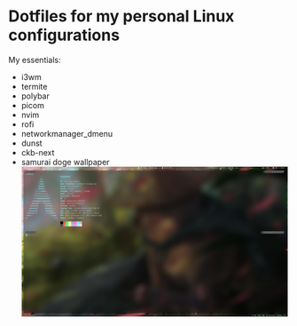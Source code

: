 # Dotfiles for my personal Linux configurations

My essentials:

- i3wm
- termite
- polybar
- picom
- nvim
- rofi
- networkmanager_dmenu
- dunst
- ckb-next
- samurai doge wallpaper
  ![Screenshot](screenshot.png)
